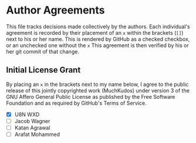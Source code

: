 # Author Agreements

This file tracks decisions made collectively by the authors. Each
individual's agreement is recorded by their placement of an `x`
within the brackets (`[]`) next to his or her name. This is rendered
by GitHub as a checked checkbox, or an unchecked one without
the `x` This agreement is then verified by his or her git commit of
that change.

## Initial License Grant
By placing an `x` in the brackets next to my name below, I agree
to the public release of this jointly copyrighted work (MuchKudos)
under version 3 of the GNU Affero General Public License as
published by the Free Software Foundation and as required by
GitHub's Terms of Service.

* [x] U8N WXD
* [ ] Jacob Wagner
* [ ] Katan Agrawal
* [ ] Arafat Mohammed
